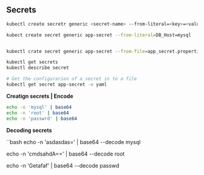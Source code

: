 ## Secrets

```bash
kubectl create secretr generic <secret-name> --from-literal=<key>=<value>

kubect create secret generic app-secret --from-literal=DB_Host=mysql


kubectl crate secret generic app-secret --from-file=app_secret.properties
```

```bash
kubectl get secrets
kubectl describe secret

# Get the configurarion of a secret in to a file
kubectl get secret app-secret -o yaml
```


**Creatign secrets | Encode**
```bash
echo -n 'mysql' | base64
echo -n 'root' | base64
echo -n 'passwrd' | base64
```

**Decoding secrets**

``bash
echo -n 'asdasdas=' | base64 --decode
mysql

echo -n 'cmdsahdA=='  | base64 --decode
root

echo -n 'Getafaf' | base64 --decode
passwd
```



